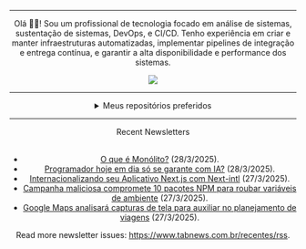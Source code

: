 <div align="center">
<hr>
<p>Olá 👋🏾! Sou um profissional de tecnologia focado em análise de sistemas, sustentação de sistemas, DevOps, e CI/CD. Tenho experiência em criar e manter infraestruturas automatizadas, implementar pipelines de integração e entrega contínua, e garantir a alta disponibilidade e performance dos sistemas.</p>
  <img src="https://media.giphy.com/media/yAGIvCiwPJn5C/giphy.gif">
<hr>
  <details>
  <summary>Meus repositórios preferidos</summary>
  <br />
  Alguns dos meus melhores repositórios:
  <br />
<br />
  <ul><li><a href=https://github.com/KubeNerd/aluratube target="_blank" rel="noopener noreferrer">KubeNerd/aluratube</a> (<b>0</b> ✨ and <b>0</b> 🍴): Aluratube - Desenvolvido durante a imersão React da Alura no final de 2022</li><li><a href=https://github.com/KubeNerd/nlw-ia target="_blank" rel="noopener noreferrer">KubeNerd/nlw-ia</a> (<b>0</b> ✨ and <b>0</b> 🍴): Projeto desenvolvido durante a NLW IA - Usando a API da OPENAI</li><li><a href=https://github.com/KubeNerd/nlw-journey-ia target="_blank" rel="noopener noreferrer">KubeNerd/nlw-journey-ia</a> (<b>0</b> ✨ and <b>0</b> 🍴): NLW IA - Agent de viagens usando python + langchain + GPT</li>
<li>More coming soon :).</li>
</ul>
  </details>
  <hr/>
    <summary>Recent Newsletters</summary>
  <br />
  <ul>
    <li><a href=https://www.tabnews.com.br/gabrielmirandadev/o-que-e-monolito target="_blank" rel="noopener noreferrer">O que é Monólito?</a> (28/3/2025).</li><li><a href=https://www.tabnews.com.br/gabrielmirandadev/programador-hoje-em-dia-so-se-garante-com-ia target="_blank" rel="noopener noreferrer">Programador hoje em dia só se garante com IA?</a> (28/3/2025).</li><li><a href=https://www.tabnews.com.br/GiovanaNapoli/internacionalizando-seu-aplicativo-next-js-com-next-intl target="_blank" rel="noopener noreferrer">Internacionalizando seu Aplicativo Next.js com Next-intl</a> (27/3/2025).</li><li><a href=https://www.tabnews.com.br/NewsletterOficial/campanha-maliciosa-compromete-10-pacotes-npm-para-roubar-variaveis-de-ambiente target="_blank" rel="noopener noreferrer">Campanha maliciosa compromete 10 pacotes NPM para roubar variáveis de ambiente</a> (27/3/2025).</li><li><a href=https://www.tabnews.com.br/NewsletterOficial/google-maps-analisara-capturas-de-tela-para-auxiliar-no-planejamento-de-viagens target="_blank" rel="noopener noreferrer">Google Maps analisará capturas de tela para auxiliar no planejamento de viagens</a> (27/3/2025).</li>
  </ul>
<p>Read more newsletter issues: <a href="https://www.tabnews.com.br/recentes/rss">https://www.tabnews.com.br/recentes/rss</a>.</p>
  </details>
